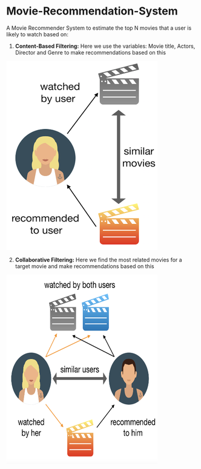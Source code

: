 # Movie-Recommendation-System
A Movie Recommender System to estimate the top N movies that a user is likely to watch based on:
1) **Content-Based Filtering:** Here we use the variables: Movie title, Actors, Director and Genre to make recommendations based on this
<img src="https://github.com/srikanthv0610/Movie-Recommendation-System/blob/main/plots/movie.png" width="400" height="500">

2) **Collaborative Filtering:** Here we find the most related movies for a target movie and make recommendations based on this
<img src="https://github.com/srikanthv0610/Movie-Recommendation-System/blob/main/plots/movie2.png" width="400" height="500">
